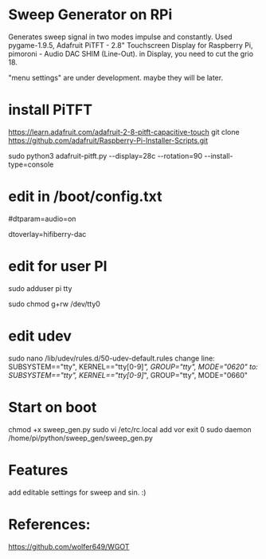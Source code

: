 # Sweep Generator on RPi 
Generates sweep signal in two modes impulse and constantly.
Used pygame-1.9.5,  Adafruit PiTFT - 2.8" Touchscreen Display for Raspberry Pi, pimoroni - Audio DAC SHIM (Line-Out).
in Display, you need to cut the grio 18. 

"menu settings" are under development. maybe they will be later.
# install PiTFT
https://learn.adafruit.com/adafruit-2-8-pitft-capacitive-touch
git clone https://github.com/adafruit/Raspberry-Pi-Installer-Scripts.git

sudo python3 adafruit-pitft.py --display=28c --rotation=90 --install-type=console

# edit in /boot/config.txt
#dtparam=audio=on

dtoverlay=hifiberry-dac

# edit for user PI
sudo adduser pi tty

sudo chmod g+rw /dev/tty0

# edit udev
sudo nano /lib/udev/rules.d/50-udev-default.rules
change line:
SUBSYSTEM=="tty", KERNEL=="tty[0-9]*", GROUP="tty", MODE="0620"
to:
SUBSYSTEM=="tty", KERNEL=="tty[0-9]*", GROUP="tty", MODE="0660"

# Start on boot
chmod +x sweep_gen.py
sudo vi /etc/rc.local
add vor exit 0
sudo daemon /home/pi/python/sweep_gen/sweep_gen.py

# Features
add editable settings for sweep and sin. :) 
# References:
https://github.com/wolfer649/WGOT

